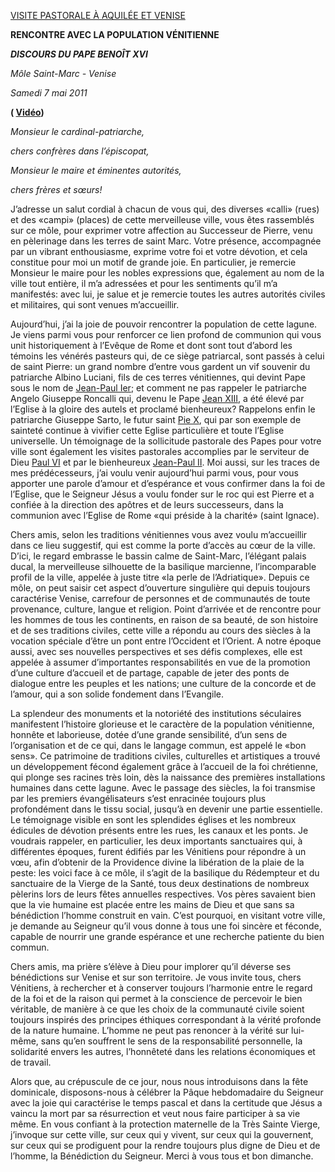 [VISITE PASTORALE À AQUILÉE ET VENISE](/content/benedict-xvi/fr/travels/2011/index_aquileia-venezia.html)

**RENCONTRE AVEC LA POPULATION VÉNITIENNE**

***DISCOURS DU PAPE BENOÎT XVI***

*Môle Saint-Marc - Venise*

*Samedi 7 mai 2011*

**( [Vidéo](http://player.rv.va/vaticanplayer.asp?language=it&tic=VA_2ECTP7M9))**

*Monsieur le cardinal-patriarche,*

*chers confrères dans l’épiscopat,*

*Monsieur le maire et éminentes autorités,*

*chers frères et sœurs!*

J’adresse un salut cordial à chacun de vous qui, des diverses «calli» (rues) et des «campi» (places) de cette merveilleuse ville, vous êtes rassemblés sur ce môle, pour exprimer votre affection au Successeur de Pierre, venu en pèlerinage dans les terres de saint Marc. Votre présence, accompagnée par un vibrant enthousiasme, exprime votre foi et votre dévotion, et cela constitue pour moi un motif de grande joie. En particulier, je remercie Monsieur le maire pour les nobles expressions que, également au nom de la ville tout entière, il m’a adressées et pour les sentiments qu’il m’a manifestés: avec lui, je salue et je remercie toutes les autres autorités civiles et militaires, qui sont venues m’accueillir.

Aujourd’hui, j’ai la joie de pouvoir rencontrer la population de cette lagune. Je viens parmi vous pour renforcer ce lien profond de communion qui vous unit historiquement à l’Evêque de Rome et dont sont tout d’abord les témoins les vénérés pasteurs qui, de ce siège patriarcal, sont passés à celui de saint Pierre: un grand nombre d’entre vous gardent un vif souvenir du patriarche Albino Luciani, fils de ces terres vénitiennes, qui devint Pape sous le nom de [Jean-Paul Ier](/content/john-paul-i/fr.html); et comment ne pas rappeler le patriarche Angelo Giuseppe Roncalli qui, devenu le Pape [Jean XIII](/content/john-xxiii/fr.html), a été élevé par l’Eglise à la gloire des autels et proclamé bienheureux? Rappelons enfin le patriarche Giuseppe Sarto, le futur saint [Pie X](/content/pius-x/fr.html), qui par son exemple de sainteté continue à vivifier cette Eglise particulière et toute l’Eglise universelle. Un témoignage de la sollicitude pastorale des Papes pour votre ville sont également les visites pastorales accomplies par le serviteur de Dieu [Paul VI](/content/paul-vi/fr.html) et par le bienheureux [Jean-Paul II](/content/john-paul-ii/fr.html). Moi aussi, sur les traces de mes prédécesseurs, j’ai voulu venir aujourd’hui parmi vous, pour vous apporter une parole d’amour et d’espérance et vous confirmer dans la foi de l’Eglise, que le Seigneur Jésus a voulu fonder sur le roc qui est Pierre et a confiée à la direction des apôtres et de leurs successeurs, dans la communion avec l’Eglise de Rome «qui préside à la charité» (saint Ignace).

Chers amis, selon les traditions vénitiennes vous avez voulu m’accueillir dans ce lieu suggestif, qui est comme la porte d’accès au cœur de la ville. D’ici, le regard embrasse le bassin calme de Saint-Marc, l’élégant palais ducal, la merveilleuse silhouette de la basilique marcienne, l’incomparable profil de la ville, appelée à juste titre «la perle de l’Adriatique». Depuis ce môle, on peut saisir cet aspect d’ouverture singulière qui depuis toujours caractérise Venise, carrefour de personnes et de communautés de toute provenance, culture, langue et religion. Point d’arrivée et de rencontre pour les hommes de tous les continents, en raison de sa beauté, de son histoire et de ses traditions civiles, cette ville a répondu au cours des siècles à la vocation spéciale d’être un pont entre l’Occident et l’Orient. A notre époque aussi, avec ses nouvelles perspectives et ses défis complexes, elle est appelée à assumer d’importantes responsabilités en vue de la promotion d’une culture d’accueil et de partage, capable de jeter des ponts de dialogue entre les peuples et les nations; une culture de la concorde et de l’amour, qui a son solide fondement dans l’Evangile.

La splendeur des monuments et la notoriété des institutions séculaires manifestent l’histoire glorieuse et le caractère de la population vénitienne, honnête et laborieuse, dotée d’une grande sensibilité, d’un sens de l’organisation et de ce qui, dans le langage commun, est appelé le «bon sens». Ce patrimoine de traditions civiles, culturelles et artistiques a trouvé un développement fécond également grâce à l’accueil de la foi chrétienne, qui plonge ses racines très loin, dès la naissance des premières installations humaines dans cette lagune. Avec le passage des siècles, la foi transmise par les premiers évangélisateurs s’est enracinée toujours plus profondément dans le tissu social, jusqu’à en devenir une partie essentielle. Le témoignage visible en sont les splendides églises et les nombreux édicules de dévotion présents entre les rues, les canaux et les ponts. Je voudrais rappeler, en particulier, les deux importants sanctuaires qui, à différentes époques, furent édifiés par les Vénitiens pour répondre à un vœu, afin d’obtenir de la Providence divine la libération de la plaie de la peste: les voici face à ce môle, il s’agit de la basilique du Rédempteur et du sanctuaire de la Vierge de la Santé, tous deux destinations de nombreux pèlerins lors de leurs fêtes annuelles respectives. Vos pères savaient bien que la vie humaine est placée entre les mains de Dieu et que sans sa bénédiction l’homme construit en vain. C’est pourquoi, en visitant votre ville, je demande au Seigneur qu’il vous donne à tous une foi sincère et féconde, capable de nourrir une grande espérance et une recherche patiente du bien commun.

Chers amis, ma prière s’élève à Dieu pour implorer qu’il déverse ses bénédictions sur Venise et sur son territoire. Je vous invite tous, chers Vénitiens, à rechercher et à conserver toujours l’harmonie entre le regard de la foi et de la raison qui permet à la conscience de percevoir le bien véritable, de manière à ce que les choix de la communauté civile soient toujours inspirés des principes éthiques correspondant à la vérité profonde de la nature humaine. L’homme ne peut pas renoncer à la vérité sur lui-même, sans qu’en souffrent le sens de la responsabilité personnelle, la solidarité envers les autres, l’honnêteté dans les relations économiques et de travail.

Alors que, au crépuscule de ce jour, nous nous introduisons dans la fête dominicale, disposons-nous à célébrer la Pâque hebdomadaire du Seigneur avec la joie qui caractérise le temps pascal et dans la certitude que Jésus a vaincu la mort par sa résurrection et veut nous faire participer à sa vie même. En vous confiant à la protection maternelle de la Très Sainte Vierge, j’invoque sur cette ville, sur ceux qui y vivent, sur ceux qui la gouvernent, sur ceux qui se prodiguent pour la rendre toujours plus digne de Dieu et de l’homme, la Bénédiction du Seigneur. Merci à vous tous et bon dimanche.
